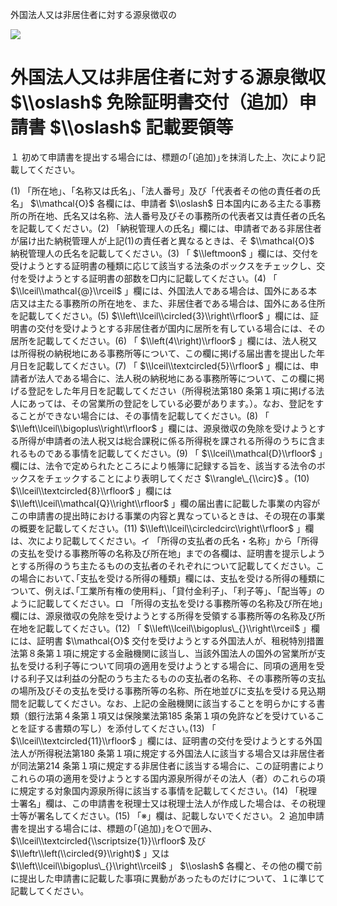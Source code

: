 外国法人又は非居住者に対する源泉徴収の

![](https://www.nta.go.jp/tmp/2ed840bf-c510-4b09-92a6-bf30fea7a397/images/9ceb9255244ce48e45f5316cd6165b2247bb3d0baac16ba4bac11fd7ccde809a.jpg)

# 外国法人又は非居住者に対する源泉徴収 $\\oslash$ 免除証明書交付（追加）申請書 $\\oslash$ 記載要領等

１ 初めて申請書を提出する場合には、標題の｢(追加)｣を抹消した上、次により記載してください。

(1) 「所在地」、「名称又は氏名」、「法人番号」及び「代表者その他の責任者の氏名」 $\\mathcal{O}$ 各欄には、申請者 $\\oslash$ 日本国内にある主たる事務所の所在地、氏名又は名称、法人番号及びその事務所の代表者又は責任者の氏名を記載してください。(2) 「納税管理人の氏名」欄には、申請者である非居住者が届け出た納税管理人が上記(1)の責任者と異なるときは、そ $\\mathcal{O}$ 納税管理人の氏名を記載してください。(3) 「 $\\leftmoon$ 」欄には、交付を受けようとする証明書の種類に応じて該当する法条のボックスをチェックし、交付を受けようとする証明書の部数を□内に記載してください。(4) 「 $\\lceil\\mathcal{@}\\rceil$ 」欄には、外国法人である場合は、国外にある本店又は主たる事務所の所在地を、また、非居住者である場合は、国外にある住所を記載してください。(5) $\\left\\lceil\\circled{3}\\right\\rfloor$ 」欄には、証明書の交付を受けようとする非居住者が国内に居所を有している場合には、その居所を記載してください。(6) 「 $\\left(4\\right)\\rfloor$ 」欄には、法人税又は所得税の納税地にある事務所等について、この欄に掲げる届出書を提出した年月日を記載してください。(7) 「 $\\lceil\\textcircled{5}\\rfloor$ 」欄には、申請者が法人である場合に、法人税の納税地にある事務所等について、この欄に掲げる登記をした年月日を記載してください（所得税法第180 条第１項に掲げる法人にあっては、その営業所の登記をしている必要があります。）。なお、登記をすることができない場合には、その事情を記載してください。(8) 「 $\\left\\lceil\\bigoplus\\right\\rfloor$ 」欄には、源泉徴収の免除を受けようとする所得が申請者の法人税又は総合課税に係る所得税を課される所得のうちに含まれるものである事情を記載してください。(9) 「 $\\lceil\\mathcal{D}\\rfloor$ 」欄には、法令で定められたところにより帳簿に記録する旨を、該当する法令のボックスをチェックすることにより表明してくださ $\\rangle\_{\\circ}$ 。(10) $\\lceil\\textcircled{8}\\rfloor$ 」欄には $\\left\\lceil\\mathcal{Q}\\right\\rfloor$ 」欄の届出書に記載した事業の内容がこの申請書の提出時における事業の内容と異なっているときは、その現在の事業の概要を記載してください。(11) $\\left\\lceil\\circledcirc\\right\\rfloor$ 」欄は、次により記載してください。イ 「所得の支払者の氏名・名称」から「所得の支払を受ける事務所等の名称及び所在地」までの各欄は、証明書を提示しようとする所得のうち主たるものの支払者のそれぞれについて記載してください。この場合において､｢支払を受ける所得の種類」欄には、支払を受ける所得の種類について、例えば､｢工業所有権の使用料｣､「貸付金利子｣､「利子等｣､「配当等」のように記載してください。ロ 「所得の支払を受ける事務所等の名称及び所在地」欄には、源泉徴収の免除を受けようとする所得を受領する事務所等の名称及び所在地を記載してください。(12) 「 $\\left\\lceil\\bigoplus\_{}\\right\\rceil$ 」欄には、証明書 $\\mathcal{O}$ 交付を受けようとする外国法人が、租税特別措置法第８条第１項に規定する金融機関に該当し、当該外国法人の国外の営業所が支払を受ける利子等について同項の適用を受けようとする場合に、同項の適用を受ける利子又は利益の分配のうち主たるものの支払者の名称、その事務所等の支払の場所及びその支払を受ける事務所等の名称、所在地並びに支払を受ける見込期間を記載してください。なお、上記の金融機関に該当することを明らかにする書類（銀行法第４条第１項又は保険業法第185 条第１項の免許などを受けていることを証する書類の写し）を添付してください｡(13) 「 $\\lceil\\textcircled{11}\\rfloor$ 」欄には、証明書の交付を受けようとする外国法人が所得税法第180 条第１項に規定する外国法人に該当する場合又は非居住者が同法第214 条第１項に規定する非居住者に該当する場合に、この証明書によりこれらの項の適用を受けようとする国内源泉所得がその法人（者）のこれらの項に規定する対象国内源泉所得に該当する事情を記載してください。(14) 「税理士署名」欄は、この申請書を税理士又は税理士法人が作成した場合は、その税理士等が署名してください。(15) 「※」欄は、記載しないでください。２ 追加申請書を提出する場合には、標題の｢(追加)｣を○で囲み､ $\\lceil\\textcircled{\\scriptsize{1}}\\rfloor$ 及び $\\leftr\\left(\\circled{9}\\right)$ 」又は $\\left\\lceil\\bigoplus\_{}\\right\\rceil$ 」 $\\oslash$ 各欄と、その他の欄で前に提出した申請書に記載した事項に異動があったものだけについて、１に準じて記載してください。